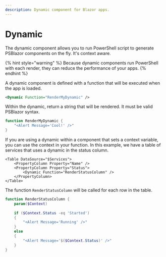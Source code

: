 ```yaml
---
description: Dynamic component for Blazor apps.
---
```


# Dynamic

The dynamic component allows you to run PowerShell script to generate PSBlazor components on the fly. It's context aware.&#x20;

{% hint style="warning" %}
Because dynamic components run PowerShell with each render, they can reduce the performance of your apps.&#x20;
{% endhint %}

A dynamic component is defined with a function that will be executed when the app is loaded.&#x20;

```xml
<Dynamic Function="RenderMyDynamic" />
```

Within the dynamic, return a string that will be rendered. It must be valid PSBlazor syntax.&#x20;

```powershell
function RenderMyDynamic {
    "<Alert Message='Cool!' />"
}
```

If you are using a dynamic within a component that sets a context variable, you can use the context in your function. In this example, we have a table of services that uses a dynamic in the status column.

```markup
<Table DataSource="$Services">
    <PropertyColumn Property="Name" />
    <PropertyColumn Property="Status">
        <Dynamic Function="RenderStatusColumn" />
    </PropertyColumn>
</Table>
```

The function `RenderStatusColumn` will be called for each row in the table.&#x20;

```powershell
function RenderStatusColumn {
    param($Context)
    
    if ($Context.Status -eq 'Started')
    {
        "<Alert Message='Running' />"
    }
    else 
    {
        "<Alert Message='$($Context.Status)' />"
    }
}
```
